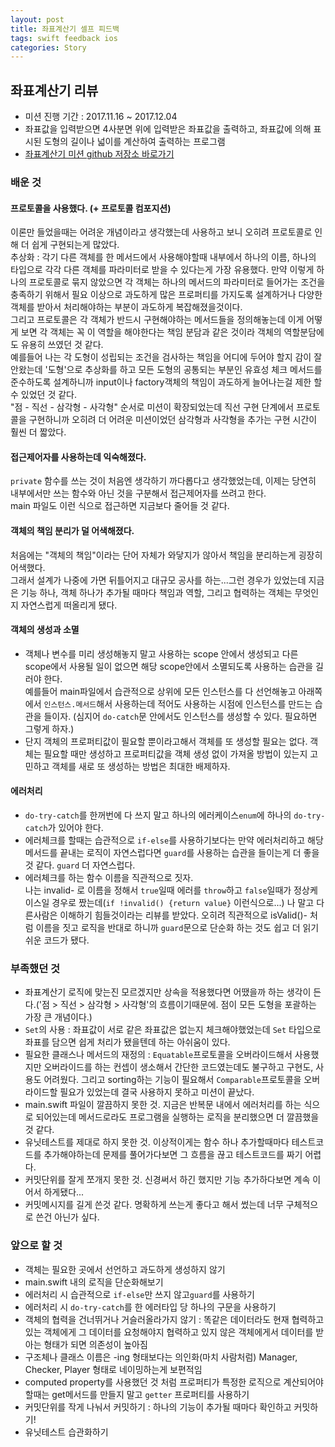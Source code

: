 ```yaml
---
layout: post
title: 좌표계산기 셀프 피드백
tags: swift feedback ios
categories: Story
---
```


## 좌표계산기 리뷰
- 미션 진행 기간 : 2017.11.16 ~ 2017.12.04
- 좌표값을 입력받으면 4사분면 위에 입력받은 좌표값을 출력하고, 좌표값에 의해 표시된 도형의 길이나 넓이를 계산하여 출력하는 프로그램
- [좌표계산기 미션 github 저장소 바로가기](https://github.com/youth27/swift-coordinate)


### 배운 것
#### 프로토콜을 사용했다. (+ 프로토콜 컴포지션)
이론만 들었을때는 어려운 개념이라고 생각했는데 사용하고 보니 오히려 프로토콜로 인해 더 쉽게 구현되는게 많았다.<br />
추상화 : 각기 다른 객체를 한 메서드에서 사용해야할때 내부에서 하나의 이름, 하나의 타입으로 각각 다른 객체를 파라미터로 받을 수 있다는게 가장 유용했다. 만약 이렇게 하나의 프로토콜로 묶지 않았으면 각 객체는 하나의 메서드의 파라미터로 들어가는 조건을 충족하기 위해서 필요 이상으로 과도하게 많은 프로퍼티를 가지도록 설계하거나 다양한 객체를 받아서 처리해야하는 부분이 과도하게 복잡해졌을것이다. <br />
그리고 프로토콜은 각 객체가 반드시 구현해야하는 메서드들을 정의해놓는데 이게 어떻게 보면 각 객체는 꼭 이 역할을 해야한다는 책임 분담과 같은 것이라 객체의 역할분담에도 유용히 쓰였던 것 같다. <br />
예를들어 나는 각 도형이 성립되는 조건을 검사하는 책임을 어디에 두어야 할지 감이 잘 안왔는데 '도형'으로 추상화를 하고 모든 도형의 공통되는 부분인 유효성 체크 메서드를 준수하도록 설계하니까 input이나 factory객체의 책임이 과도하게 늘어나는걸 제한 할 수 있었던 것 같다.<br />
"점 - 직선 - 삼각형 - 사각형" 순서로 미션이 확장되었는데 직선 구현 단계에서 프로토콜을 구현하니까 오히려 더 어려운 미션이었던 삼각형과 사각형을 추가는 구현 시간이 훨씬 더 짧았다.

#### 접근제어자를 사용하는데 익숙해졌다.
`private` 함수를 쓰는 것이 처음엔 생각하기 까다롭다고 생각했었는데, 이제는 당연히 내부에서만 쓰는 함수와 아닌 것을 구분해서 접근제어자를 쓰려고 한다. <br />main 파일도 이런 식으로 접근하면 지금보다 줄어들 것 같다.

#### 객체의 책임 분리가 덜 어색해졌다.
처음에는 "객체의 책임"이라는 단어 자체가 와닿지가 않아서 책임을 분리하는게 굉장히 어색했다. <br />
그래서 설계가 나중에 가면 뒤틀어지고 대규모 공사를 하는...그런 경우가 있었는데 지금은 기능 하나, 객체 하나가 추가될 때마다 책임과 역할, 그리고 협력하는 객체는 무엇인지 자연스럽게 떠올리게 됐다.

#### 객체의 생성과 소멸
- 객체나 변수를 미리 생성해놓지 말고 사용하는 scope 안에서 생성되고 다른 scope에서 사용될 일이 없으면 해당 scope안에서 소멸되도록 사용하는 습관을 길러야 한다. <br /> 예를들어 main파일에서 습관적으로 상위에 모든 인스턴스를 다 선언해놓고 아래쪽에서 `인스턴스.메서드`해서 사용하는데 적어도 사용하는 시점에 인스턴스를 만드는 습관을 들이자. (심지어 `do-catch`문 안에서도 인스턴스를 생성할 수 있다. 필요하면 그렇게 하자.)
- 단지 객체의 프로퍼티값이 필요할 뿐이라고해서 객체를 또 생성할 필요는 없다. 객체는 필요할 때만 생성하고 프로퍼티값을 객체 생성 없이 가져올 방법이 있는지 고민하고 객체를 새로 또 생성하는 방법은 최대한 배제하자.

#### 에러처리
- `do-try-catch`를 한꺼번에 다 쓰지 말고 하나의 에러케이스`enum`에 하나의 `do-try-catch`가 있어야 한다.
- 에러체크를 할때는 습관적으로 `if-else`를 사용하기보다는 만약 에러처리하고 해당 메서드를 끝내는 로직이 자연스럽다면 `guard`를 사용하는 습관을 들이는게 더 좋을 것 같다. `guard`  더 자연스럽다.
- 에러체크를 하는 함수 이름을 직관적으로 짓자. <br /> 나는 invalid- 로 이름을 정해서 `true`일때 에러를 `throw`하고 `false`일때가 정상케이스일 경우로 짰는데(`if !invalid() {return value}` 이런식으로...) 나 말고 다른사람은 이해하기 힘들것이라는 리뷰를 받았다. 오히려 직관적으로 isValid()- 처럼 이름을 짓고 로직을 반대로 하니까 `guard`문으로 단순화 하는 것도 쉽고 더 읽기 쉬운 코드가 됐다.



### 부족했던 것
- 좌표계산기 로직에 맞는진 모르겠지만 상속을 적용했다면 어땠을까 하는 생각이 든다.('점 > 직선 > 삼각형 > 사각형'의 흐름이기때문에. 점이 모든 도형을 포괄하는 가장 큰 개념이다.)
- `Set`의 사용 : 좌표값이 서로 같은 좌표값은 없는지 체크해야했었는데 `Set` 타입으로 좌표를 담으면 쉽게 처리가 됐을텐데 하는 아쉬움이 있다.
- 필요한 클래스나 메서드의 재정의 : `Equatable`프로토콜을 오버라이드해서 사용했지만 오버라이드를 하는 컨셉이 생소해서 간단한 코드였는데도 불구하고 구현도, 사용도 어려웠다. 그리고 sorting하는 기능이 필요해서 `Comparable`프로토콜을 오버라이드할 필요가 있었는데 결국 사용하지 못하고 미션이 끝났다.
- main.swift 파일이 깔끔하지 못한 것. 지금은 반복문 내에서 에러처리를 하는 식으로 되어있는데 메서드로라도 프로그램을 실행하는 로직을 분리했으면 더 깔끔했을 것 같다.
- 유닛테스트를 제대로 하지 못한 것. 이상적이게는 함수 하나 추가할때마다 테스트코드를 추가해야하는데 문제를 풀어가다보면 그 흐름을 끊고 테스트코드를 짜기 어렵다.
- 커밋단위를 잘게 쪼개지 못한 것. 신경써서 하긴 했지만 기능 추가하다보면 계속 이어서 하게됐다...
- 커밋메시지를 길게 쓴것 같다. 명확하게 쓰는게 좋다고 해서 썼는데 너무 구체적으로 쓴건 아닌가 싶다.


### 앞으로 할 것

- 객체는 필요한 곳에서 선언하고 과도하게 생성하지 않기
- main.swift 내의 로직을 단순화해보기
- 에러처리 시 습관적으로 `if-else`만 쓰지 않고`guard`를 사용하기
- 에러처리 시 `do-try-catch`를 한 에러타입 당 하나의 구문을 사용하기
- 객체의 협력을 건너뛰거나 거슬러올라가지 않기 : 똑같은 데이터라도 현재 협력하고 있는 객체에게 그 데이터를 요청해야지 협력하고 있지 않은 객체에게서 데이터를 받아는 형태가 되면 의존성이 높아짐
- 구조체나 클래스 이름은 -ing 형태보다는 의인화(마치 사람처럼) Manager, Checker, Player 형태로 네이밍하는게 보편적임
- computed property를 사용했던 것 처럼 프로퍼티가 특정한 로직으로 계산되어야 할때는 get메서드를 만들지 말고 `getter` 프로퍼티를 사용하기
- 커밋단위를 작게 나눠서 커밋하기 : 하나의 기능이 추가될 때마다 확인하고 커밋하기!
- 유닛테스트 습관화하기
